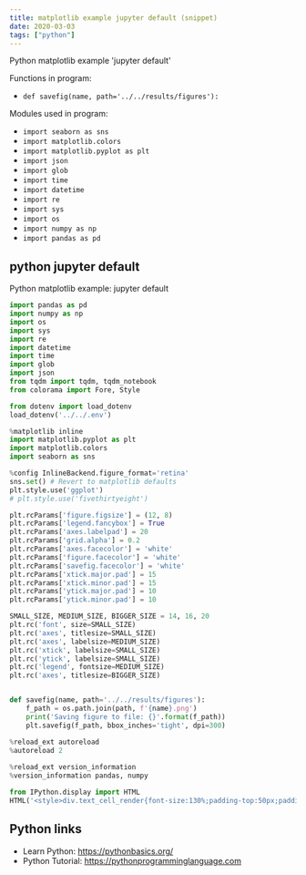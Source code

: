 ```yaml
---
title: matplotlib example jupyter default (snippet)
date: 2020-03-03
tags: ["python"]
---
```

Python matplotlib example 'jupyter default'

Functions in program: 
* `def savefig(name, path='../../results/figures'):`

Modules used in program: 
* `import seaborn as sns`
* `import matplotlib.colors`
* `import matplotlib.pyplot as plt`
* `import json`
* `import glob`
* `import time`
* `import datetime`
* `import re`
* `import sys`
* `import os`
* `import numpy as np`
* `import pandas as pd`

## python jupyter default

Python matplotlib example: jupyter default

```python
import pandas as pd
import numpy as np
import os
import sys
import re
import datetime
import time
import glob
import json
from tqdm import tqdm, tqdm_notebook
from colorama import Fore, Style

from dotenv import load_dotenv
load_dotenv('../../.env')

%matplotlib inline
import matplotlib.pyplot as plt
import matplotlib.colors
import seaborn as sns

%config InlineBackend.figure_format='retina'
sns.set() # Revert to matplotlib defaults
plt.style.use('ggplot')
# plt.style.use('fivethirtyeight')

plt.rcParams['figure.figsize'] = (12, 8)
plt.rcParams['legend.fancybox'] = True
plt.rcParams['axes.labelpad'] = 20
plt.rcParams['grid.alpha'] = 0.2
plt.rcParams['axes.facecolor'] = 'white'
plt.rcParams['figure.facecolor'] = 'white'
plt.rcParams['savefig.facecolor'] = 'white'
plt.rcParams['xtick.major.pad'] = 15
plt.rcParams['xtick.minor.pad'] = 15
plt.rcParams['ytick.major.pad'] = 10
plt.rcParams['ytick.minor.pad'] = 10

SMALL_SIZE, MEDIUM_SIZE, BIGGER_SIZE = 14, 16, 20
plt.rc('font', size=SMALL_SIZE)
plt.rc('axes', titlesize=SMALL_SIZE)
plt.rc('axes', labelsize=MEDIUM_SIZE)
plt.rc('xtick', labelsize=SMALL_SIZE)
plt.rc('ytick', labelsize=SMALL_SIZE)
plt.rc('legend', fontsize=MEDIUM_SIZE)
plt.rc('axes', titlesize=BIGGER_SIZE)


def savefig(name, path='../../results/figures'):
    f_path = os.path.join(path, f'{name}.png')
    print('Saving figure to file: {}'.format(f_path))
    plt.savefig(f_path, bbox_inches='tight', dpi=300)

%reload_ext autoreload
%autoreload 2
    
%reload_ext version_information
%version_information pandas, numpy

from IPython.display import HTML
HTML('<style>div.text_cell_render{font-size:130%;padding-top:50px;padding-bottom:50px}</style>')

```

## Python links

- Learn Python: https://pythonbasics.org/
- Python Tutorial: https://pythonprogramminglanguage.com
